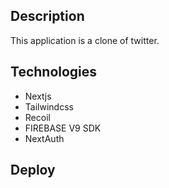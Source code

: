 ## Description

This application is a clone of twitter.

## Technologies

- Nextjs
- Tailwindcss
- Recoil
- FIREBASE V9 SDK
- NextAuth

## Deploy
